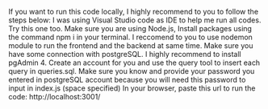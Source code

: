 If you want to run this code locally, I highly recommend to you to follow the steps below:
I was using Visual Studio code as IDE to help me run all codes. Try this one too.
Make sure you are using Node.js,
Install packages using the command npm i in your terminal. I reccomend to you to use nodemon module to run the frontend and the backend at same time.
Make sure you have some connection with postgreSQL. I highly recommend to install pgAdmin 4. Create an account for you and use the query tool to insert each query in queries.sql.
Make sure you know and provide your password you entered in postgreSQL account because you will need this password to input in index.js (space specified)
In your browser, paste this url to run the code: http://localhost:3001/

